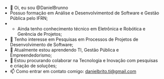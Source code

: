 - 👋 Oi, eu sou @DanielBrunno
- Possuo formação em Análise e Desenvolvimentod de Software e Gestão Pública pelo IFRN;
- - Ainda tenho conhecimento técnico em Eletrônica e Robótica e Gerência de Projetos;
- 👀 Tenho interesse em Pesquisas em Processos de Projetos de Desenvolvimento de Software;
- 🌱 Atualmente estou aprendendo TI, Gestão Pública e Empreendedorismo;
- 💞️ Estou procurando colaborar na Tecnologia e Inovação com pesquisas e criação de soluções;
- 📫 Como entrar em contato comigo: danielbrito.ti@gmail.com

<!---
DanielBrunno/DanielBrunno is a ✨ special ✨ repository because its `README.md` (this file) appears on your GitHub profile.
You can click the Preview link to take a look at your changes.
--->
